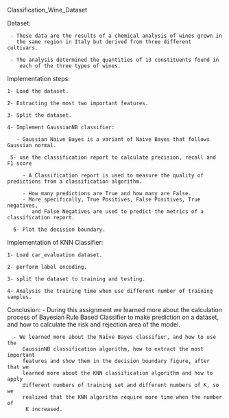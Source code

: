 Classification_Wine_Dataset

Dataset: 

     - These data are the results of a chemical analysis of wines grown in 
       the same region in Italy but derived from three different cultivars. 
     
     - The analysis determined the quantities of 13 constituents found in 
        each of the three types of wines.
        
 Implementation steps:
    
    1- Load the dataset.
    
    2- Extracting the most two important features.
    
    3- Split the dataset.
    
    4- Implement GaussianNB classifier:
    
       - Gaussian Naive Bayes is a variant of Naive Bayes that follows Gaussian normal.
       
     5- use the classification report to calculate precision, recall and F1 score
     
         - A Classification report is used to measure the quality of predictions from a classification algorithm. 
         
         - How many predictions are True and how many are False.
         - More specifically, True Positives, False Positives, True negatives, 
            and False Negatives are used to predict the metrics of a classification report.
            
      6- Plot the decision boundary.
       
Implementation of KNN Classifier:

    1- Load car_evaluation dataset.
    
    2- perform label encoding.
    
    3- split the dataset to training and testing.
    
    4- Analysis the training time when use different number of training samples.
    
 
 Conclusion:
      - During this assignment we learned more about the calculation process 
        of Bayesian Rule Based Classifier to make prediction on a dataset, and 
        how to calculate the risk and rejection area of the model.
      
      - We learned more about the Naïve Bayes classifier, and how to use the 
         GaussinNB classification algorithm, how to extract the most important 
         features and show them in the decision boundary figure, after that we 
         learned more about the KNN classification algorithm and how to apply 
         different numbers of training set and different numbers of K, so we 
         realized that the KNN algorithm require more time when the number of 
          K increased.
      
      
